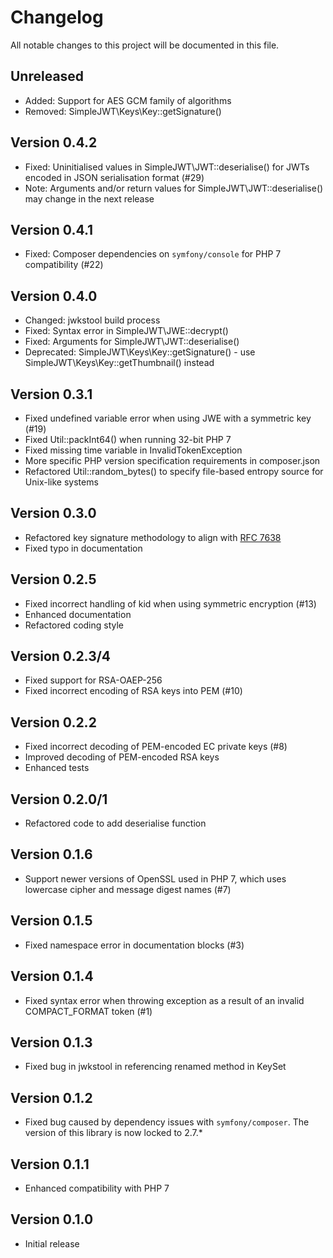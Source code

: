 # Changelog

All notable changes to this project will be documented in this file.

## Unreleased

- Added: Support for AES GCM family of algorithms
- Removed: SimpleJWT\Keys\Key::getSignature()

## Version 0.4.2

- Fixed: Uninitialised values in SimpleJWT\JWT::deserialise() for JWTs encoded
  in JSON serialisation format (#29)
- Note: Arguments and/or return values for SimpleJWT\JWT::deserialise() may change
  in the next release

## Version 0.4.1

- Fixed: Composer dependencies on `symfony/console` for PHP 7 compatibility
  (#22)

## Version 0.4.0

- Changed: jwkstool build process
- Fixed: Syntax error in SimpleJWT\JWE::decrypt()
- Fixed: Arguments for SimpleJWT\JWT::deserialise()
- Deprecated: SimpleJWT\Keys\Key::getSignature() - use 
   SimpleJWT\Keys\Key::getThumbnail() instead

## Version 0.3.1

- Fixed undefined variable error when using JWE with a symmetric key (#19)
- Fixed Util::packInt64() when running 32-bit PHP 7
- Fixed missing time variable in InvalidTokenException
- More specific PHP version specification requirements in composer.json
- Refactored Util::random_bytes() to specify file-based entropy source
  for Unix-like systems

## Version 0.3.0

- Refactored key signature methodology to align with
  [RFC 7638](https://tools.ietf.org/html/rfc7638)
- Fixed typo in documentation

## Version 0.2.5

- Fixed incorrect handling of kid when using symmetric encryption (#13)
- Enhanced documentation
- Refactored coding style

## Version 0.2.3/4

- Fixed support for RSA-OAEP-256
- Fixed incorrect encoding of RSA keys into PEM (#10)

## Version 0.2.2

- Fixed incorrect decoding of PEM-encoded EC private keys (#8)
- Improved decoding of PEM-encoded RSA keys
- Enhanced tests

## Version 0.2.0/1

- Refactored code to add deserialise function

## Version 0.1.6

- Support newer versions of OpenSSL used in PHP 7, which uses lowercase
  cipher and message digest names (#7)

## Version 0.1.5

- Fixed namespace error in documentation blocks (#3)

## Version 0.1.4

- Fixed syntax error when throwing exception as a result of an invalid
  COMPACT_FORMAT token (#1)

## Version 0.1.3

- Fixed bug in jwkstool in referencing renamed method in KeySet

## Version 0.1.2

- Fixed bug caused by dependency issues with `symfony/composer`.  The version
  of this library is now locked to 2.7.*

## Version 0.1.1

- Enhanced compatibility with PHP 7

## Version 0.1.0

- Initial release
